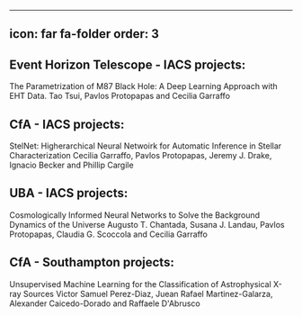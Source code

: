  ---
 icon: far fa-folder
 order: 3
 ---

[//]: # (Past, current, proposed)
## Event Horizon Telescope - IACS projects:

The Parametrization of M87 Black Hole: A Deep Learning Approach with EHT Data.
Tao Tsui, Pavlos Protopapas and Cecilia Garraffo 


## CfA - IACS projects:

StelNet: Higherarchical Neural Netwoirk for Automatic Inference in Stellar Characterization
Cecilia Garraffo, Pavlos Protopapas, Jeremy J. Drake, Ignacio Becker and Phillip Cargile

## UBA - IACS projects:

Cosmologically Informed Neural Networks to Solve the Background Dynamics of the Universe
Augusto T. Chantada, Susana J. Landau, Pavlos Protopapas, Claudia G. Scoccola and Cecilia Garraffo


## CfA - Southampton projects:

Unsupervised Machine Learning for the Classification of Astrophysical X-ray Sources
Victor Samuel Perez-Diaz, Juean Rafael Martinez-Galarza, Alexander Caicedo-Dorado and Raffaele D'Abrusco


